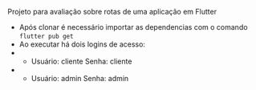 Projeto para avaliação sobre rotas de uma aplicação em Flutter

- Após clonar é necessário importar as dependencias com o comando `flutter pub get`
- Ao executar há dois logins de acesso:
- - Usuário: cliente Senha: cliente
- - Usuário: admin Senha: admin